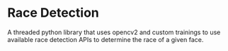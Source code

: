 # Race Detection

A threaded python library that uses opencv2 and custom trainings to use available race detection APIs to determine the race of a given face.
